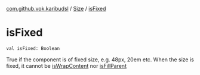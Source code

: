 [com.github.vok.karibudsl](../index.md) / [Size](index.md) / [isFixed](.)

# isFixed

`val isFixed: Boolean`

True if the component is of fixed size, e.g. 48px, 20em etc. When the size is fixed,
it cannot be [isWrapContent](is-wrap-content.md) nor [isFillParent](is-fill-parent.md)

